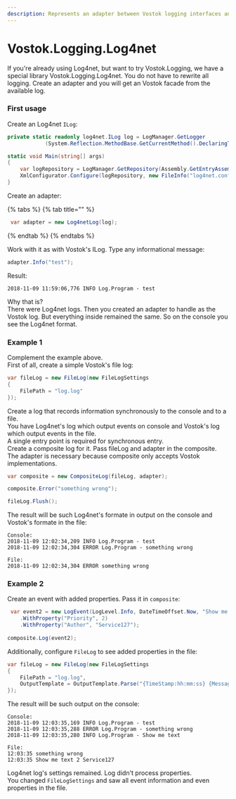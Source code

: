 ```yaml
---
description: Represents an adapter between Vostok logging interfaces and log4net.
---
```


# Vostok.Logging.Log4net

If you're already using Log4net, but want to try Vostok.Logging, we have a special library Vostok.Logging.Log4net. You do not have to rewrite all logging. Create an adapter and you will get an Vostok facade from the available log.

### First usage

Create an Log4net `ILog`:

```csharp
private static readonly log4net.ILog log = LogManager.GetLogger
            (System.Reflection.MethodBase.GetCurrentMethod().DeclaringType);

static void Main(string[] args)
{
    var logRepository = LogManager.GetRepository(Assembly.GetEntryAssembly());
    XmlConfigurator.Configure(logRepository, new FileInfo("log4net.config"));
}
```

Create an adapter:

{% tabs %}
{% tab title="" %}
```csharp
 var adapter = new Log4netLog(log);
```
{% endtab %}
{% endtabs %}

Work with it as with Vostok's ILog. Type any informational message:

```csharp
adapter.Info("test");
```

Result:

```aspnet
2018-11-09 11:59:06,776 INFO Log.Program - test
```

Why that is?  
There were Log4net logs. Then you created an adapter to handle as the Vostok log. But everything inside remained the same. So on the console you see the Log4net format.

### Example 1

Complement the example above.  
First of all, create a simple Vostok's file log:

```csharp
var fileLog = new FileLog(new FileLogSettings
{
    FilePath = "log.log"
});
```

Create a log that records information synchronously to the console and to a file.  
You have Log4net's log which output events on console and Vostok's log which output events in the file.  
A single entry point is required for synchronous entry.  
Create a composite log for it. Pass fileLog and adapter in the composite.  
The adapter is necessary because composite only accepts Vostok implementations.

```csharp
var composite = new CompositeLog(fileLog, adapter);

composite.Error("something wrong");

fileLog.Flush();
```

The result will be such Log4net's formate in output on the console and Vostok's formate in the file:

```aspnet
Console:
2018-11-09 12:02:34,209 INFO Log.Program - test
2018-11-09 12:02:34,304 ERROR Log.Program - something wrong

File:
2018-11-09 12:02:34,304 ERROR something wrong
```

### Example 2

Create an event with added properties. Pass it in `composite`:

```csharp
 var event2 = new LogEvent(LogLevel.Info, DateTimeOffset.Now, "Show me text")    
    .WithProperty("Priority", 2)    
    .WithProperty("Author", "Service127");
 
composite.Log(event2);
```

Additionally, configure `FileLog` to see added properties in the file:

```csharp
var fileLog = new FileLog(new FileLogSettings
{
    FilePath = "log.log",
    OutputTemplate = OutputTemplate.Parse("{TimeStamp:hh:mm:ss} {Message} {Priority} {Author} {Exception}{NewLine}")
});
```

The result will be such output on the console:

```aspnet
Console:
2018-11-09 12:03:35,169 INFO Log.Program - test
2018-11-09 12:03:35,288 ERROR Log.Program - something wrong
2018-11-09 12:03:35,280 INFO Log.Program - Show me text

File:
12:03:35 something wrong   
12:03:35 Show me text 2 Service127 
```

Log4net log's settings remained. Log didn't process properties.   
You changed `FileLogSettings` and saw all event information and even properties in the file.


